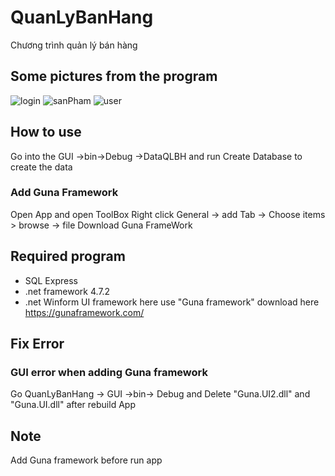 # QuanLyBanHang
Chương trình quản lý bán hàng
## Some pictures from the program
![login](https://user-images.githubusercontent.com/49154074/92401711-69a41b00-f158-11ea-8d77-8a171094a91f.PNG)
![sanPham](https://user-images.githubusercontent.com/49154074/92401904-dae3ce00-f158-11ea-8ff3-cf2da112a380.PNG)
![user](https://user-images.githubusercontent.com/49154074/92401918-de775500-f158-11ea-81fe-6acc1f1332f9.PNG)
## How to use 
Go into the GUI ->bin->Debug ->DataQLBH and run Create Database to create the data
### Add Guna Framework
Open App and open ToolBox Right click General -> add Tab -> Choose items > browse -> file Download Guna FrameWork
## Required program
+ SQL Express
+ .net framework 4.7.2
+ .net Winform UI framework here use "Guna framework" download here https://gunaframework.com/
## Fix Error
### GUI error when adding Guna framework
Go QuanLyBanHang -> GUI ->bin-> Debug and Delete "Guna.UI2.dll" and "Guna.UI.dll" after rebuild App
## Note
Add Guna framework before run app 

